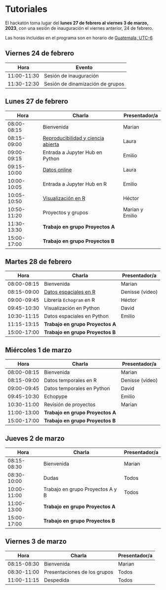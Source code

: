 #  Tutoriales

El hackatón toma lugar del **lunes 27 de febrero al viernes 3 de marzo, 2023**, con una sesión de inauguración el viernes anterior, 24 de febrero.

Las horas incluidas en el programa son en horario de [Guatemala, UTC-6](https://www.zeitverschiebung.net/es/city/3598132)

## Viernes 24 de febrero

| Hora |	Evento | 
| ------------- |--------|
|11:00-11:30|	Sesión de inauguración| 
|11:30-12:30| Sesión de dinamización de grupos| 

## Lunes 27 de febrero
 
| Hora |	Charla |	Presentador/a | 
| ------------- |-------- | ------------- |
|08:00-08:15|	Bienvenida|	Marian| 
|08:15-09:00| [Reproducibilidad y ciencia abierta](https://github.com/Intercoonecta/tutoriales/blob/main/martes/Ciencia_abierta/Ciencia_abierta.pdf) |	Laura |
|09:00-09:15| Entrada a Jupyter Hub en Python|	Emilio|
|09:15-10:00|	[Datos online](https://github.com/Intercoonecta/tutoriales/blob/main/lunes/datos_online.ipynb) |	Laura| 
|10:00-10:05| Entrada a Jupyter Hub en R|Emilio	|
|10:05-10:50|	[Visualización en R](https://github.com/Intercoonecta/tutoriales/blob/main/lunes/Visualizacion_en_R/Visualizacion_en_R.md)	|Héctor|
|10:50-11:20|	Proyectos y grupos|Marian y Emilio	|
|11:30-13:30| **Trabajo en grupo Proyectos A**| |
|15:00-17:00| **Trabajo en grupo Proyectos B**| |


## Martes 28 de febrero

|Hora|	Charla|	Presentador/a|
| ------------- |-------- | ------------- |
|08:00-08:15|	Bienvenida|	Marian|
|08:15-09:00|	[Datos espaciales en R](https://github.com/Intercoonecta/tutoriales/blob/main/martes/Dia2_Datos_espaciales_R.md)|	Denisse (vídeo)|
|09:00-09:45|	Librería `Echogram` en R| 	Héctor|
|09:45-10:30|	Visualización en Python|	David|
|10:30-11:15|	Datos espaciales en Python| 	Emilio|
|11:15-13:15| **Trabajo en grupo Proyectos A**| |
|15:00-17:00| **Trabajo en grupo Proyectos B**| |


## Miércoles 1 de marzo

|Hora|	Charla|	Presentador/a|
| ------------- |-------- | ------------- |
|08:00-08:15|	Bienvenida|	Marian|
|08:15-09:00|	Datos temporales en R|	Denisse (vídeo)|
|09:00-09:45|	Datos temporales en Python|	David|
|09:45-10:30|	Echopype| 	Emilio |
|10:30-11:00| Revisión de proyectos| 	Marian|
|11:00-13:00| **Trabajo en grupo Proyectos A**| |
|15:00-17:00| **Trabajo en grupo Proyectos B**| |


## Jueves 2 de marzo

|Hora|	Charla|	Presentador/a|
| ------------- |-------- | ------------- |
|08:15-08:30|	Bienvenida|	Marian|
|08:30-10:00|	Dudas|	Todos|
|10:00-11:00|	Trabajo en grupo Proyectos A y B|	Todos|
|11:00-13:00| **Trabajo en grupo Proyectos A**| |
|15:00-17:00| **Trabajo en grupo Proyectos B**| |


## Viernes 3 de marzo

|Hora|	Charla|	Presentador/a|
| ------------- |-------- | ------------- |
|08:15-08:30|	Bienvenida|	Marian|
|08:30-11:00|	Presentaciones de los grupos|	Todos|
|11:00-11:15|	Despedida|	Todos|

